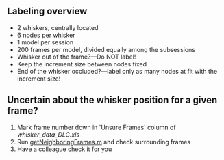 ## Labeling overview
- 2 whiskers, centrally located
- 6 nodes per whisker
- 1 model per session
- 200 frames per model, divided equally among the subsessions
- Whisker out of the frame?—Do NOT label!
- Keep the increment size between nodes fixed
- End of the whisker occluded?—label only as many nodes at fit with the increment size!

## Uncertain about the whisker position for a given frame?
1. Mark frame number down in 'Unsure Frames' column of *whisker_data_DLC.xls*
2. Run [getNeighboringFrames.m](https://github.com/sachaker/deeplabcut_texteam/blob/master/Code/Track%20whiskers/getNeighboringFrames.m) and check surrounding frames
3. Have a colleague check it for you
